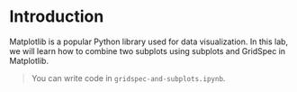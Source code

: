# Introduction

Matplotlib is a popular Python library used for data visualization. In this lab, we will learn how to combine two subplots using subplots and GridSpec in Matplotlib.

> You can write code in `gridspec-and-subplots.ipynb`.
